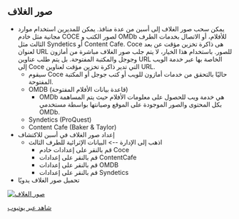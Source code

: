## صور الغلاف

 - يمكن سحب صور الغلاف إلى أسبن من عدة منافذ. يمكن للمديرين استخدام موارد مجانية مثل خادم COCE لصور الكتب و OMDb للأفلام، أو الاتصال بخدمات الطرف الثالث مثل Syndetics أو Content Cafe. 
     Coce هى ذاكرة تخزين مؤقت عن بعد  لعنوان URL للصور. باستخدام هذا الخيار، لا يتم جلب صور الغلاف مباشرة من أمازون وجوجل والمكتبة المفتوحة. بل يتم طلب عناوين URL الخاصة بها عبر خدمة الويب إلى Coce التي تدير ذاكرة تخزين مؤقت لعناوين URL.
      - سيقوم Coce حاليًا بالتحقق من خدمات أمازون للويب أو كتب جوجل أو المكتبة المفتوحة.
    - OMDB (قاعدة بيانات الأفلام المفتوحة) 
       - OMDb هي خدمة ويب للحصول على معلومات الأفلام حيث يتم المساهمة بكل المحتوى والصور الموجودة على الموقع وصيانتها بواسطة مستخدمي OMDb.
    - Syndetics (ProQuest)
    - Content Cafe (Baker & Taylor) 
 - إعداد صور الغلاف في أسبن للاكتشاف 
    - اذهب إلى الإدارة --> البيانات الإثرائية للطرف الثالث
      - قم بالنقر على إعدادات خادم Coce
      - قم بالنقر على إعدادات ContentCafe 
      - قم بالنقر على إعدادات OMDB
      - قم بالنقر على إعدادات Syndetics
 - تحميل صور الغلاف يدويًا 

[![صور الغلاف](/manual/images/Covers.jpg)](https://youtu.be/oS8Qrasrhuw)

[شاهد عبر يوتيوب](https://youtu.be/oS8Qrasrhuw)
